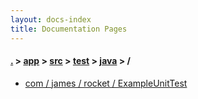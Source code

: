 ```yaml
---
layout: docs-index
title: Documentation Pages
---
```

#### [.](./../../../../index) > [app](./../../../index) > [src](./../../index) > [test](./../index) > [java](./index) > **/**

- [com / james / rocket / ExampleUnitTest](com/james/rocket/ExampleUnitTest)
